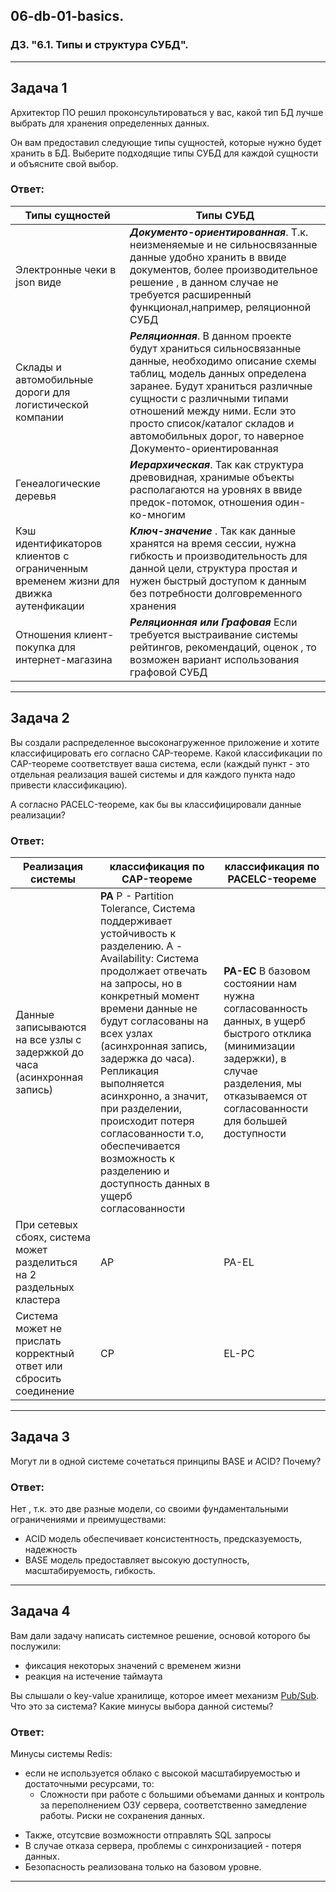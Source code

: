 ## 06-db-01-basics.
### ДЗ. "6.1. Типы и структура СУБД".
---
## Задача 1

Архитектор ПО решил проконсультироваться у вас, какой тип БД 
лучше выбрать для хранения определенных данных.

Он вам предоставил следующие типы сущностей, которые нужно будет хранить в БД.
Выберите подходящие типы СУБД для каждой сущности и объясните свой выбор.

### Ответ:
| Типы сущностей  | Типы СУБД |
| ------------- | ------------- |
| Электронные чеки в json виде  | ***Документо-ориентированная***. Т.к. неизменяемые и не сильносвязанные данные удобно хранить в ввиде документов, более производительное решение , в данном случае не требуется расширенный функционал,например, реляционной СУБД |
| Склады и автомобильные дороги для логистической компании | ***Реляционная***. В данном проекте будут храниться сильносвязанные данные, необходимо описание схемы таблиц, модель данных определена заранее. Будут храниться различные сущности с различными типами отношений между ними. Если это просто список/каталог складов и автомобильных дорог, то наверное Документо-ориентированная |
| Генеалогические деревья  | ***Иерархическая***. Так как структура древовидная, хранимые объекты располагаются на уровнях в ввиде предок-потомок, отношения один-ко-многим|
| Кэш идентификаторов клиентов с ограниченным временем жизни для движка аутенфикации | ***Ключ-значение*** . Так как данные хранятся на время сессии, нужна гибкость и производительность для данной цели, структура простая и нужен быстрый доступом к данным без потребности долговременного хранения |
| Отношения клиент-покупка для интернет-магазина | ***Реляционная или Графовая*** Если требуется выстраивание системы рейтингов, рекомендаций, оценок , то возможен вариант использования графовой СУБД |

---
## Задача 2

Вы создали распределенное высоконагруженное приложение и хотите классифицировать его согласно 
CAP-теореме. Какой классификации по CAP-теореме соответствует ваша система, если 
(каждый пункт - это отдельная реализация вашей системы и для каждого пункта надо привести классификацию).

А согласно PACELC-теореме, как бы вы классифицировали данные реализации?
### Ответ:
| Реализация системы  | классификация по CAP-теореме |  классификация по PACELC-теореме |
| ------------- | ------------- | ------------- |
| Данные записываются на все узлы с задержкой до часа (асинхронная запись)  | **PA**  P - Partition Tolerance, Система поддерживает устойчивость к разделению. A -Availability: Система продолжает отвечать на запросы, но в конкретный момент времени данные не будут согласованы на всех узлах (асинхронная запись, задержка до часа). Репликация выполняется асинхронно, а значит, при разделении, происходит потеря согласованности т.о, обеспечивается возможность к разделению и доступность данных в ущерб согласованности  | **PA-EC** В базовом состоянии нам нужна согласованность данных, в ущерб быстрого отклика (минимизации задержки), в случае разделения, мы отказываемся от согласованности для большей доступности |
| При сетевых сбоях, система может разделиться на 2 раздельных кластера| AP |  PA-EL  |
| Система может не прислать корректный ответ или сбросить соединение | CP |  EL-PC  |

---
## Задача 3

Могут ли в одной системе сочетаться принципы BASE и ACID? Почему?
### Ответ:
Нет , т.к. это две разные модели, со своими фундаментальными ограничениями и преимуществами: 
+ ACID модель обеспечивает консистентность, предсказуемость, надежность
+ BASE модель предоставляет высокую доступность, масштабируемость, гибкость.

---
## Задача 4

Вам дали задачу написать системное решение, основой которого бы послужили:

- фиксация некоторых значений с временем жизни
- реакция на истечение таймаута

Вы слышали о key-value хранилище, которое имеет механизм [Pub/Sub](https://habr.com/ru/post/278237/). 
Что это за система? Какие минусы выбора данной системы?
### Ответ:
Минусы системы Redis:
- если не используется облако с высокой масштабируемостью и достаточными ресурсами, то: 
  + Cложности при работе с большими объемами данных и контроль за переполнением ОЗУ сервера, соответственно замедление работы. Риски не сохранения данных.

+ Также, отсутсвие возможности отправлять SQL запросы
+ В случае отказа сервера, проблемы с синхронизацией - потеря данных. 
+ Безопасность реализована только на базовом уровне. 

---
